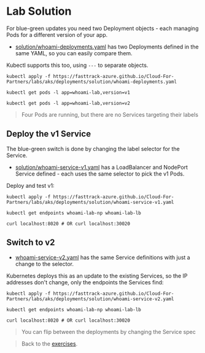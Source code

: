 # Lab Solution

For blue-green updates you need two Deployment objects - each managing Pods for a different version of your app.

- [solution/whoami-deployments.yaml](./solution/whoami-deployments.yaml) has two Deployments defined in the same YAML, so you can easily compare them. 

Kubectl supports this too, using `---` to separate objects.

```
kubectl apply -f https://fasttrack-azure.github.io/Cloud-For-Partners/labs/aks/deployments/solution/whoami-deployments.yaml

kubectl get pods -l app=whoami-lab,version=v1

kubectl get pods -l app=whoami-lab,version=v2
```

> Four Pods are running, but there are no Services targeting their labels

## Deploy the v1 Service

The blue-green switch is done by changing the label selector for the Service.

- [solution/whoami-service-v1.yaml](./solution/whoami-service-v1.yaml) has a LoadBalancer and NodePort Service defined - each uses the same selector to pick the v1 Pods.

Deploy and test v1:

```
kubectl apply -f https://fasttrack-azure.github.io/Cloud-For-Partners/labs/aks/deployments/solution/whoami-service-v1.yaml

kubectl get endpoints whoami-lab-np whoami-lab-lb

curl localhost:8020 # OR curl localhost:30020
```

## Switch to v2

- [whoami-service-v2.yaml](./solution/whoami-service-v2.yaml) has the same Service definitions with just a change to the selector.

Kubernetes deploys this as an update to the existing Services, so the IP addresses don't change, only the endpoints the Services find:

```
kubectl apply -f https://fasttrack-azure.github.io/Cloud-For-Partners/labs/aks/deployments/solution/whoami-service-v2.yaml

kubectl get endpoints whoami-lab-np whoami-lab-lb

curl localhost:8020 # OR curl localhost:30020
```

> You can flip between the deployments by changing the Service spec

> Back to the [exercises](README.md).
